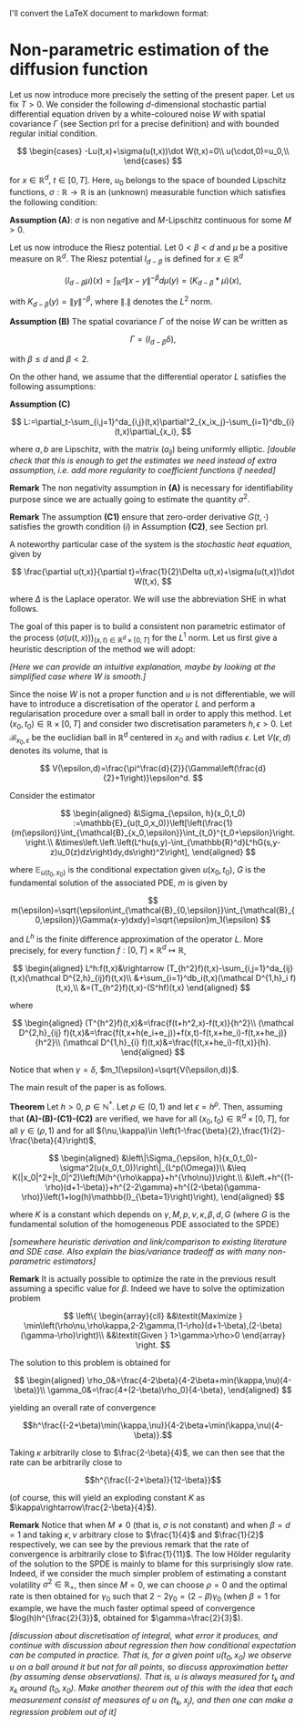 I'll convert the LaTeX document to markdown format:

# Non-parametric estimation of the diffusion function

Let us now introduce more precisely the setting of the present paper.
Let us fix $T>0$.
We consider the following $d$-dimensional stochastic partial differential equation driven by a white-coloured noise $W$ with spatial covariance $\Gamma$ (see Section prl for a precise definition) and with bounded regular initial condition.

$$
\begin{cases}
  -Lu(t,x)+\sigma(u(t,x))\dot W(t,x)=0\\
  u(\cdot,0)=u_0,\\
\end{cases}       
$$

for $x\in\mathbb{R}^d$, $t\in [0,T]$. Here, $u_0$ belongs to the space of bounded Lipschitz functions, $\sigma:\mathbb{R}\rightarrow\mathbb{R}$ is an (unknown) measurable function which satisfies the following condition:

**Assumption (A)**: $\sigma$ is non negative and $M$-Lipschitz continuous for some $M>0$.

Let us now introduce the Riesz potential. Let $0<\beta<d$ and $\mu$ be a positive measure on $\mathbb{R}^d$. The Riesz potential $I_{d-\beta}$ is defined for $x\in\mathbb{R}^d$

$$
\left(I_{d-\beta}\mu\right)(x)=\int_{\mathbb{R}^d}\|x-y\|^{-\beta}d\mu(y)=(K_{d-\beta}*\mu)(x),
$$

with $K_{d-\beta}(y)=\|y\|^{-\beta}$, where $\|.\|$ denotes the $L^2$ norm.

**Assumption (B)** The spatial covariance $\Gamma$ of the noise $W$ can be written as 

$$
\Gamma=(I_{d-\beta}\delta),
$$

with $\beta\leq d$ and $\beta<2$.

On the other hand, we assume that the differential operator $L$ satisfies the following assumptions:

**Assumption (C)**

$$
L:=\partial_t-\sum_{i,j=1}^da_{i,j}(t,x)\partial^2_{x_ix_j}-\sum_{i=1}^db_{i}(t,x)\partial_{x_i},
$$

where $a,b$ are Lipschitz, with the matrix $(a_{ij})$ being uniformly elliptic. *[double check that this is enough to get the estimates we need instead of extra assumption, i.e. add more regularity to coefficient functions if needed]*

**Remark**
The non negativity assumption in **(A)** is necessary for identifiability purpose since we are actually going to estimate the quantity $\sigma^2$.

**Remark** The assumption **(C1)** ensure that zero-order derivative $G(t,\cdot)$ satisfies the growth condition $(i)$ in Assumption **(C2)**, see Section prl.

A noteworthy particular case of the system is the *stochastic heat equation*, given by

$$
\frac{\partial u(t,x)}{\partial t}=\frac{1}{2}\Delta u(t,x)+\sigma(u(t,x))\dot W(t,x),
$$

where $\Delta$ is the Laplace operator. We will use the abbreviation SHE in what follows.

The goal of this paper is to build a consistent non parametric estimator of the process $(\sigma(u(t,x)))_{(x,t)\in \mathbb{R}^d\times [0,T]}$ for the $L^1$ norm. Let us first give a heuristic description of the method we will adopt:

*[Here we can provide an intuitive explanation, maybe by looking at the simplified case where $W$ is smooth.]*

Since the noise $W$ is not a proper function and $u$ is not differentiable, we will have to introduce a discretisation of the operator $L$ and perform a regularisation procedure over a small ball in order to apply this method.
Let $(x_0,t_0)\in \mathbb{R}\times [0,T]$ and consider two discretisation parameters $h,\epsilon>0$. Let
$\mathcal{B}_{x_0,\epsilon}$ be the euclidian ball in $\mathbb{R}^d$ centered in $x_0$ and with radius $\epsilon$. Let $V(\epsilon,d)$ denotes its volume, that is

$$
V(\epsilon,d)=\frac{\pi^\frac{d}{2}}{\Gamma\left(\frac{d}{2}+1\right)}\epsilon^d.
$$

Consider the estimator

$$
\begin{aligned}
&\Sigma_{\epsilon, h}(x_0,t_0)
:=\mathbb{E}_{u(t_0,x_0)}\left[\left(\frac{1}{m(\epsilon)}\int_{\mathcal{B}_{x_0,\epsilon}}\int_{t_0}^{t_0+\epsilon}\right.\right.\\
&\times\left.\left.\left(L^hu(s,y)-\int_{\mathbb{R}^d}L^hG(s,y-z)u_0(z)dz\right)dy,ds\right)^2\right],
\end{aligned}
$$

where $\mathbb{E}_{u(t_0,x_0)}$ is the conditional expectation given $u(x_0,t_0)$, $G$ is the fundamental solution of the associated PDE, $m$ is given by

$$
m(\epsilon)=\sqrt{\epsilon\int_{\mathcal{B}_{0,\epsilon}}\int_{\mathcal{B}_{0,\epsilon}}\Gamma(x-y)dxdy}=\sqrt{\epsilon}m_1(\epsilon)
$$

and $L^h$ is the finite difference approximation of the operator $L$. More precisely, for every function $f:[0,T]\times\mathbb{R}^d\mapsto\mathbb{R}$,

$$
\begin{aligned}
L^h:f(t,x)&\rightarrow (T_{h^2}f)(t,x)-\sum_{i,j=1}^da_{ij}(t,x)(\mathcal D^{2,h}_{ij}f)(t,x)\\
&+\sum_{i=1}^db_i(t,x)(\mathcal D^{1,h}_i f)(t,x),\\
&=(T_{h^2}f)(t,x)-(S^hf)(t,x)
\end{aligned}
$$

where

$$
\begin{aligned}
(T^{h^2}f)(t,x)&=\frac{f(t+h^2,x)-f(t,x)}{h^2}\\
(\mathcal D^{2,h}_{ij} f)(t,x)&=\frac{f(t,x+h(e_i+e_j))+f(x,t)-f(t,x+he_i)-f(t,x+he_j)}{h^2}\\
(\mathcal D^{1,h}_{i} f)(t,x)&=\frac{f(t,x+he_i)-f(t,x)}{h}.
\end{aligned}
$$

Notice that when $\gamma=\delta$, $m_1(\epsilon)=\sqrt{V(\epsilon,d)}$.

The main result of the paper is as follows.

**Theorem**
Let $h>0$, $p\in\mathbb{N}^*$. Let $\rho\in (0,1)$ and let $\epsilon=h^\rho$. Then, assuming that **(A)-(B)-(C1)-(C2)** are verified, we have for all $(x_0,t_0)\in\mathbb{R}^d\times [0,T]$, for all $\gamma\in (\rho,1)$ and for all $(\nu,\kappa)\in \left(1-\frac{\beta}{2},\frac{1}{2}-\frac{\beta}{4}\right)$,

$$
\begin{aligned}
&\left\|\Sigma_{\epsilon, h}(x_0,t_0)-\sigma^2(u(x_0,t_0))\right\|_{L^p(\Omega)}\\
&\leq K(|x_0|^2+|t_0|^2)\left(M(h^{\rho\kappa}+h^{\rho\nu})\right.\\
&\left.+h^{(1-\rho)(d+1-\beta)}+h^{2-2\gamma}+h^{(2-\beta)(\gamma-\rho)}\left(1+log(h)\mathbb{I}_{\beta=1}\right)\right),
\end{aligned}
$$

where $K$ is a constant which depends on $\gamma,M,p,\nu,\kappa,\beta,d,G$ (where $G$ is the fundamental solution of the homogeneous PDE associated to the SPDE)

*[somewhere heuristic derivation and link/comparison to existing literature and SDE case. Also explain the bias/variance tradeoff as with many non-parametric estimators]*

**Remark**
It is actually possible to optimize the rate in the previous result assuming a specific value for $\beta$. Indeed we have to solve the optimization problem

$$
\left\{
  \begin{array}{cll}
    &&\textit{Maximize } \min\left(\rho\nu,\rho\kappa,2-2\gamma,(1-\rho)(d+1-\beta),(2-\beta)(\gamma-\rho)\right)\\
    &&\textit{Given } 1>\gamma>\rho>0
  \end{array}
  \right.
$$

The solution to this problem is obtained for

$$
\begin{aligned}
\rho_0&=\frac{4-2\beta}{4-2\beta+min(\kappa,\nu)(4-\beta)}\\
\gamma_0&=\frac{4+(2-\beta)\rho_0}{4-\beta},
\end{aligned}
$$

yielding an overall rate of convergence

$$h^\frac{(-2+\beta)\min(\kappa,\nu)}{4-2\beta+\min(\kappa,\nu)(4-\beta)}.$$

Taking $\kappa$ arbitrarily close to $\frac{2-\beta}{4}$, we can then see that the rate can be arbitrarily close to

$$h^{\frac{(-2+\beta)}{12-\beta}}$$

(of course, this will yield an exploding constant $K$ as $\kappa\rightarrow\frac{2-\beta}{4}$).

**Remark**
Notice that when $M\neq 0$ (that is, $\sigma$ is not constant) and when $\beta=d=1$ and taking $\kappa,\nu$ arbitrary close to $\frac{1}{4}$ and $\frac{1}{2}$ respectively, we can see by the previous remark that the rate of convergence is arbitrarily close to $\frac{1}{11}$. The low Hölder regularity of the solution to the SPDE is mainly to blame for this surprisingly slow rate. Indeed, if we consider the much simpler problem of estimating a constant volatility $\sigma^2\in\mathbb{R}_+$, then since $M=0$, we can choose $\rho=0$ and the optimal rate is then obtained for $\gamma_0$ such that $2-2\gamma_0=(2-\beta)\gamma_0$ (when $\beta=1$ for example, we have the much faster optimal speed of convergence $log(h)h^{\frac{2}{3}}$, obtained for $\gamma=\frac{2}{3}$).

*[discussion about discretisation of integral, what error it produces, and continue with discussion about regression then how conditional expectation can be computed in practice. That is, for a given point $u(t_0,x_0)$ we observe $u$ on a ball around it but not for all points, so discuss approximation better (by assuming dense observations). That is, $u$ is always measured for $t_k$ and $x_k$ around $(t_0,x_0)$. Make another theorem out of this with the idea that each measurement consist of measures of $u$ on $(t_k,x_j)$, and then one can make a regression problem out of it]*